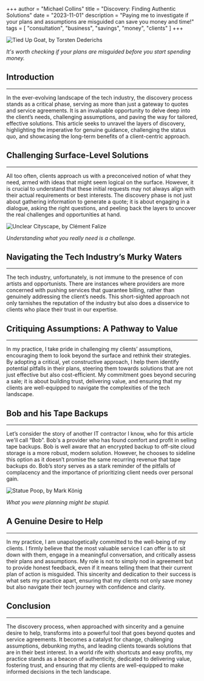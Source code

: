 
+++
author = "Michael Collins"
title = "Discovery: Finding Authentic Solutions"
date = "2023-11-01"
description = "Paying me to investigate if your plans and assumptions are misguided can save you money and time!"
tags = [
    "consultation",
    "business",
    "savings",
    "money",
    "clients"
]
+++

![Tied Up Goat, by Torsten Dederichs](https://perthserverplus.com/images/tied-up-goat.jpg#center)

_It's worth checking if your plans are misguided before you start spending money._


## Introduction

---

In the ever-evolving landscape of the tech industry, the discovery process stands as a critical phase, serving as more than just a gateway to quotes and service agreements. It is an invaluable opportunity to delve deep into the client’s needs, challenging assumptions, and paving the way for tailored, effective solutions. This article seeks to unravel the layers of discovery, highlighting the imperative for genuine guidance, challenging the status quo, and showcasing the long-term benefits of a client-centric approach.


## Challenging Surface-Level Solutions

---

All too often, clients approach us with a preconceived notion of what they need, armed with ideas that might seem logical on the surface. However, it is crucial to understand that these initial requests may not always align with their actual requirements or best interests. The discovery phase is not just about gathering information to generate a quote; it is about engaging in a dialogue, asking the right questions, and peeling back the layers to uncover the real challenges and opportunities at hand.

![Unclear Cityscape, by Clément Falize](https://perthserverplus.com/images/unclear-cityscape.jpg#center)

_Understanding what you really need is a challenge._


## Navigating the Tech Industry’s Murky Waters

---

The tech industry, unfortunately, is not immune to the presence of con artists and opportunists. There are instances where providers are more concerned with pushing services that guarantee billing, rather than genuinely addressing the client’s needs. This short-sighted approach not only tarnishes the reputation of the industry but also does a disservice to clients who place their trust in our expertise.


## Critiquing Assumptions: A Pathway to Value

---

In my practice, I take pride in challenging my clients’ assumptions, encouraging them to look beyond the surface and rethink their strategies. By adopting a critical, yet constructive approach, I help them identify potential pitfalls in their plans, steering them towards solutions that are not just effective but also cost-efficient. My commitment goes beyond securing a sale; it is about building trust, delivering value, and ensuring that my clients are well-equipped to navigate the complexities of the tech landscape.


## Bob and his Tape Backups

---

Let’s consider the story of another IT contractor I know, who for this article we'll call “Bob”. Bob's a provider who has found comfort and profit in selling tape backups. Bob is well aware that an encrypted backup to off-site cloud storage is a more robust, modern solution. However, he chooses to sideline this option as it doesn’t promise the same recurring revenue that tape backups do. Bob’s story serves as a stark reminder of the pitfalls of complacency and the importance of prioritizing client needs over personal gain.

![Statue Poop, by Mark König](https://perthserverplus.com/images/status-poop.jpg#center)

_What you were planning might be stupid._


## A Genuine Desire to Help

---

In my practice, I am unapologetically committed to the well-being of my clients. I firmly believe that the most valuable service I can offer is to sit down with them, engage in a meaningful conversation, and critically assess their plans and assumptions. My role is not to simply nod in agreement but to provide honest feedback, even if it means telling them that their current plan of action is misguided. This sincerity and dedication to their success is what sets my practice apart, ensuring that my clients not only save money but also navigate their tech journey with confidence and clarity.


## Conclusion

---

The discovery process, when approached with sincerity and a genuine desire to help, transforms into a powerful tool that goes beyond quotes and service agreements. It becomes a catalyst for change, challenging assumptions, debunking myths, and leading clients towards solutions that are in their best interest. In a world rife with shortcuts and easy profits, my practice stands as a beacon of authenticity, dedicated to delivering value, fostering trust, and ensuring that my clients are well-equipped to make informed decisions in the tech landscape.